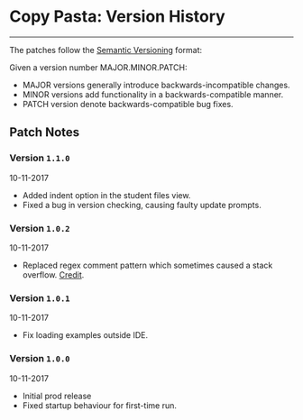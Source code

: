 # Copy Pasta: Version History
___
The patches follow the [Semantic Versioning](http://semver.org/) format:

Given a version number MAJOR.MINOR.PATCH:

* MAJOR versions generally introduce backwards-incompatible changes.
* MINOR versions add functionality in a backwards-compatible manner.
* PATCH version denote backwards-compatible bug fixes.

## Patch Notes
### Version `1.1.0`
10-11-2017
* Added indent option in the student files view.
* Fixed a bug in version checking, causing faulty update prompts.

### Version `1.0.2`
10-11-2017
* Replaced regex comment pattern which sometimes caused a stack overflow.
[Credit](https://stackoverflow.com/a/1740692).

### Version `1.0.1`
10-11-2017
* Fix loading examples outside IDE.

### Version `1.0.0`
10-11-2017
* Initial prod release
* Fixed startup behaviour for first-time run.
